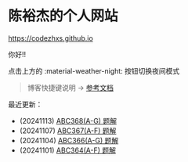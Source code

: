 # 陈裕杰的个人网站

<https://codezhxs.github.io>

你好!!

点击上方的 :material-weather-night: 按钮切换夜间模式

> 博客快捷键说明 -> [参考文档](https://squidfunk.github.io/mkdocs-material/setup/setting-up-navigation/#keyboard-shortcuts-mkdocsyml)

最近更新：

- (20241113) [ABC368(A-G) 题解](./algorithm/AtCoder/abc368.md)
- (20241107) [ABC367(A-F) 题解](./algorithm/AtCoder/abc367.md)
- (20241104) [ABC366(A-G) 题解](./algorithm/AtCoder/abc366.md)
- (20241101) [ABC364(A-F) 题解](./algorithm/AtCoder/abc364.md)

